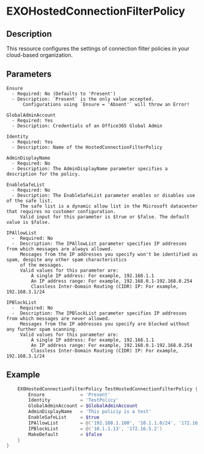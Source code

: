 # EXOHostedConnectionFilterPolicy

## Description

This resource configures the settings of connection filter policies in your cloud-based organization.

## Parameters

    Ensure
      - Required: No (Defaults to 'Present')
      - Description: `Present` is the only value accepted.
          Configurations using `Ensure = 'Absent'` will throw an Error!

    GlobalAdminAccount
      - Required: Yes
      - Description: Credentials of an Office365 Global Admin

    Identity
      - Required: Yes
      - Description: Name of the HostedConnectionFilterPolicy

    AdminDisplayName
      - Required: No
      - Description: The AdminDisplayName parameter specifies a description for the policy.

    EnableSafeList
      - Required: No
      - Description: The EnableSafeList parameter enables or disables use of the safe list.
         The safe list is a dynamic allow list in the Microsoft datacenter that requires no customer configuration.
         Valid input for this parameter is $true or $false. The default value is $false.

    IPAllowList
      -  Required: No
      -  Description: The IPAllowList parameter specifies IP addresses from which messages are always allowed.
         Messages from the IP addresses you specify won't be identified as spam, despite any other spam characteristics
         of the messages.
         Valid values for this parameter are:
             A single IP address: For example, 192.168.1.1
             An IP address range: For example, 192.168.0.1-192.168.0.254
             Classless Inter-Domain Routing (CIDR) IP: For example, 192.168.3.1/24

    IPBlockList
      -  Required: No
      -  Description: The IPBlockList parameter specifies IP addresses from which messages are never allowed.
         Messages from the IP addresses you specify are blocked without any further spam scanning.
         Valid values for this parameter are:
             A single IP address: For example, 192.168.1.1
             An IP address range: For example, 192.168.0.1-192.168.0.254
             Classless Inter-Domain Routing (CIDR) IP: For example, 192.168.3.1/24

## Example

```PowerShell
    EXOHostedConnectionFilterPolicy TestHostedConnectionFilterPolicy {
        Ensure             = 'Present'
        Identity           = 'TestPolicy'
        GlobalAdminAccount = $GlobalAdminAccount
        AdminDisplayName   = 'This policiy is a test'
        EnableSafeList     = $true
        IPAllowList        = @('192.168.1.100', '10.1.1.0/24', '172.16.5.1-172.16.5.150')
        IPBlockList        = @('10.1.1.13', '172.16.5.2')
        MakeDefault        = $false
    }
}
```
